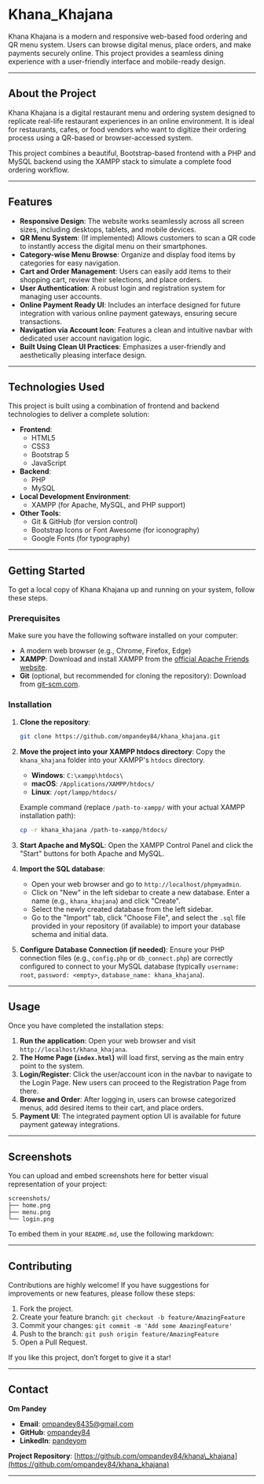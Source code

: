 # Khana_Khajana

Khana Khajana is a modern and responsive web-based food ordering and QR menu system. Users can browse digital menus, place orders, and make payments securely online. This project provides a seamless dining experience with a user-friendly interface and mobile-ready design.

-----

## About the Project

Khana Khajana is a digital restaurant menu and ordering system designed to replicate real-life restaurant experiences in an online environment. It is ideal for restaurants, cafes, or food vendors who want to digitize their ordering process using a QR-based or browser-accessed system.

This project combines a beautiful, Bootstrap-based frontend with a PHP and MySQL backend using the XAMPP stack to simulate a complete food ordering workflow.

-----

## Features

  * **Responsive Design**: The website works seamlessly across all screen sizes, including desktops, tablets, and mobile devices.
  * **QR Menu System**: (If implemented) Allows customers to scan a QR code to instantly access the digital menu on their smartphones.
  * **Category-wise Menu Browse**: Organize and display food items by categories for easy navigation.
  * **Cart and Order Management**: Users can easily add items to their shopping cart, review their selections, and place orders.
  * **User Authentication**: A robust login and registration system for managing user accounts.
  * **Online Payment Ready UI**: Includes an interface designed for future integration with various online payment gateways, ensuring secure transactions.
  * **Navigation via Account Icon**: Features a clean and intuitive navbar with dedicated user account navigation logic.
  * **Built Using Clean UI Practices**: Emphasizes a user-friendly and aesthetically pleasing interface design.

-----

## Technologies Used

This project is built using a combination of frontend and backend technologies to deliver a complete solution:

  * **Frontend**:
      * HTML5
      * CSS3
      * Bootstrap 5
      * JavaScript
  * **Backend**:
      * PHP
      * MySQL
  * **Local Development Environment**:
      * XAMPP (for Apache, MySQL, and PHP support)
  * **Other Tools**:
      * Git & GitHub (for version control)
      * Bootstrap Icons or Font Awesome (for iconography)
      * Google Fonts (for typography)

-----

## Getting Started

To get a local copy of Khana Khajana up and running on your system, follow these steps.

### Prerequisites

Make sure you have the following software installed on your computer:

  * A modern web browser (e.g., Chrome, Firefox, Edge)
  * **XAMPP**: Download and install XAMPP from the [official Apache Friends website](https://www.apachefriends.org/download.html).
  * **Git** (optional, but recommended for cloning the repository): Download from [git-scm.com](https://git-scm.com/downloads).

### Installation

1.  **Clone the repository**:

    ```bash
    git clone https://github.com/ompandey84/khana_khajana.git
    ```

2.  **Move the project into your XAMPP htdocs directory**:
    Copy the `khana_khajana` folder into your XAMPP's `htdocs` directory.

      * **Windows**: `C:\xampp\htdocs\`
      * **macOS**: `/Applications/XAMPP/htdocs/`
      * **Linux**: `/opt/lampp/htdocs/`

    Example command (replace `/path-to-xampp/` with your actual XAMPP installation path):

    ```bash
    cp -r khana_khajana /path-to-xampp/htdocs/
    ```

3.  **Start Apache and MySQL**:
    Open the XAMPP Control Panel and click the "Start" buttons for both Apache and MySQL.

4.  **Import the SQL database**:

      * Open your web browser and go to `http://localhost/phpmyadmin`.
      * Click on "New" in the left sidebar to create a new database. Enter a name (e.g., `khana_khajana`) and click "Create".
      * Select the newly created database from the left sidebar.
      * Go to the "Import" tab, click "Choose File", and select the `.sql` file provided in your repository (if available) to import your database schema and initial data.

5.  **Configure Database Connection (if needed)**:
    Ensure your PHP connection files (e.g., `config.php` or `db_connect.php`) are correctly configured to connect to your MySQL database (typically `username: root`, `password: <empty>`, `database_name: khana_khajana`).

-----

## Usage

Once you have completed the installation steps:

1.  **Run the application**: Open your web browser and visit `http://localhost/khana_khajana`.
2.  **The Home Page (`index.html`)** will load first, serving as the main entry point to the system.
3.  **Login/Register**: Click the user/account icon in the navbar to navigate to the Login Page. New users can proceed to the Registration Page from there.
4.  **Browse and Order**: After logging in, users can browse categorized menus, add desired items to their cart, and place orders.
5.  **Payment UI**: The integrated payment option UI is available for future payment gateway integrations.

-----

## Screenshots

You can upload and embed screenshots here for better visual representation of your project:

```
screenshots/
├── home.png
├── menu.png
└── login.png
```

To embed them in your `README.md`, use the following markdown:

-----

## Contributing

Contributions are highly welcome\! If you have suggestions for improvements or new features, please follow these steps:

1.  Fork the project.
2.  Create your feature branch: `git checkout -b feature/AmazingFeature`
3.  Commit your changes: `git commit -m 'Add some AmazingFeature'`
4.  Push to the branch: `git push origin feature/AmazingFeature`
5.  Open a Pull Request.

If you like this project, don’t forget to give it a star\!

-----

## Contact

**Om Pandey**

  * **Email**: ompandey8435@gmail.com
  * **GitHub**: [ompandey84](https://www.google.com/search?q=https://github.com/ompandey84)
  * **LinkedIn**: [pandeyom](https://www.google.com/search?q=https://www.linkedin.com/in/pandeyom)

**Project Repository**: [https://github.com/ompandey84/khana\_khajana](https://github.com/ompandey84/khana_khajana)

-----

